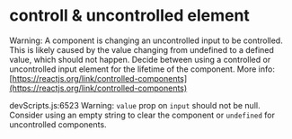 # controll & uncontrolled element

Warning: A component is changing an uncontrolled input to be controlled. This is likely caused by the value changing from undefined to a defined value, which should not happen. Decide between using a controlled or uncontrolled input element for the lifetime of the component. More info: [https://reactjs.org/link/controlled-components](https://reactjs.org/link/controlled-components)

devScripts.js:6523 Warning: `value` prop on `input` should not be null. Consider using an empty string to clear the component or `undefined` for uncontrolled components.
